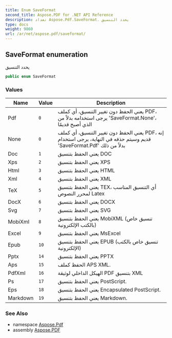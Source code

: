 ```yaml
---
title: Enum SaveFormat
second_title: Aspose.PDF for .NET API Reference
description: تعداد Aspose.Pdf.SaveFormat. يحدد التنسيق
type: docs
weight: 9860
url: /ar/net/aspose.pdf/saveformat/
---
```

## SaveFormat enumeration

يحدد التنسيق

```csharp
public enum SaveFormat
```

### Values

| Name | Value | Description |
| --- | --- | --- |
| Pdf | `0` | يعني الحفظ دون تغيير التنسيق، أي كملف PDF، يرجى استخدامه بدلاً من 'SaveFormat.None'، الذي أصبح قديمًا |
| None | `0` | يعني الحفظ دون تغيير التنسيق، أي كملف PDF، إنه قديم وسيتم حذفه في النهاية، يرجى استخدام 'SaveFormat.Pdf' بدلاً من ذلك |
| Doc | `1` | يعني الحفظ بتنسيق DOC |
| Xps | `2` | يعني الحفظ بتنسيق XPS |
| Html | `3` | يعني الحفظ بتنسيق HTML |
| Xml | `4` | يعني الحفظ بتنسيق XML |
| TeX | `5` | يعني الحفظ بتنسيق TEX، أي التنسيق المناسب لمحرر النصوص Latex |
| DocX | `6` | يعني الحفظ بتنسيق DOCX |
| Svg | `7` | يعني الحفظ بتنسيق SVG |
| MobiXml | `8` | يعني الحفظ بتنسيق MobiXML (تنسيق خاص بالكتب الإلكترونية) |
| Excel | `9` | يعني الحفظ بتنسيق MsExcel |
| Epub | `10` | يعني الحفظ بتنسيق EPUB (تنسيق خاص بالكتب الإلكترونية) |
| Pptx | `14` | يعني الحفظ بتنسيق PPTX |
| Aps | `15` | الحفظ كملف APS XML. |
| PdfXml | `16` | الهيكل الداخلي لوثيقة PDF بتنسيق XML |
| Ps | `17` | يعني الحفظ بتنسيق PostScript. |
| Eps | `18` | يعني الحفظ بتنسيق Encapsulated PostScript. |
| Markdown | `19` | يعني الحفظ بتنسيق Markdown. |

### See Also

* namespace [Aspose.Pdf](../../aspose.pdf/)
* assembly [Aspose.PDF](../../)